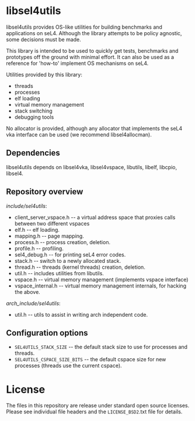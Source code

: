 <!--
    Copyright 2014, NICTA

    This software may be distributed and modified according to the terms of
    the BSD 2-Clause license. Note that NO WARRANTY is provided.
    See "LICENSE_BSD2.txt" for details.

    @TAG(NICTA_BSD)
-->

libsel4utils
=============

libsel4utils provides OS-like utilities for building benchmarks and applications on seL4.
Although the library attempts to be policy agnostic, some decisions must be made.

This library is intended to be used to quickly get tests, benchmarks and prototypes off the ground
with minimal effort. 
It can also be used as a reference for 'how-to' implement OS mechanisms on seL4.

Utilities provided by this library:

  * threads
  * processes
  * elf loading
  * virtual memory management
  * stack switching
  * debugging tools

No allocator is provided, although any allocator that implements the seL4 vka interface can be used
(we recommend libsel4allocman). 

Dependencies
------------------

libsel4utils depends on libsel4vka, libsel4vspace, libutils, libelf, libcpio, libsel4.

Repository overview
-------------------
   
*include/sel4utils*:

  * client_server_vspace.h -- a virtual address space that proxies calls between two different 
                              vspaces
  * elf.h -- elf loading.
  * mapping.h -- page mapping.
  * process.h -- process creation, deletion.
  * profile.h -- profiling.
  * sel4_debug.h -- for printing seL4 error codes.
  * stack.h -- switch to a newly allocated stack. 
  * thread.h -- threads (kernel threads) creation, deletion.
  * util.h -- includes utilities from libutils.
  * vspace.h -- virtual memory management (implements vspace interface)
  * vspace_internal.h -- virtual memory management internals, for hacking the above.

*arch_include/sel4utils*:

  * util.h -- utils to assist in writing arch independent code.

Configuration options
----------------------

* `SEL4UTILS_STACK_SIZE` -- the default stack size to use for processes and threads.
* `SEL4UTILS_CSPACE_SIZE_BITS` -- the default cspace size for new processes (threads use the current
                                cspace).

License
========

The files in this repository are release under standard open source licenses.
Please see individual file headers and the `LICENSE_BSD2`.txt file for details.
